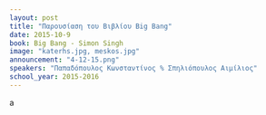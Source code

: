 ```yaml
---
layout: post
title: "Παρουσίαση του Βιβλίου Big Bang"
date: 2015-10-9 
book: Big Bang - Simon Singh
image: "katerhs.jpg, meskos.jpg"
announcement: "4-12-15.png"
speakers: "Παπαδόπουλος Κωνσταντίνος % Σπηλιόπουλος Αιμίλιος"
school_year: 2015-2016
---
```

a












